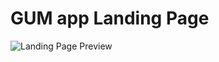 # GUM app Landing Page

![Landing Page Preview](https://github.com/CarolDianeHA/gum_app_landingPage/blob/main/img/LandingPagePreview.png)